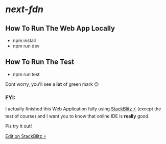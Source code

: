 # ***next-fdn***

## How To Run The Web App Locally
- npm install
- npm run dev

## How To Run The Test
- npm run test

Dont worry, you'll see a **lot** of green mark 😉

### FYI:

I actually finished this Web Application fully using [StackBlitz ⚡️](https://stackblitz.com/edit/nextjs-fcoiyq) (except the test of course) and I want you to know that online IDE is **really** good.

Pls try it out!

[Edit on StackBlitz ⚡️](https://stackblitz.com/edit/nextjs-fcoiyq)